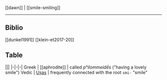[[dawn]] | [[smile-smiling]]
***

## Biblio
[[dunkel1991]]
[[klein-et2017-20]]
## Table
|||
|-|-|-|
Greek | [[aphrodite]] | called *pʰilommeidḗs* ("having a lovely smile")
Vedic | [Uṣas](ushas.md) | frequently connected with the root `smi-` "smile"